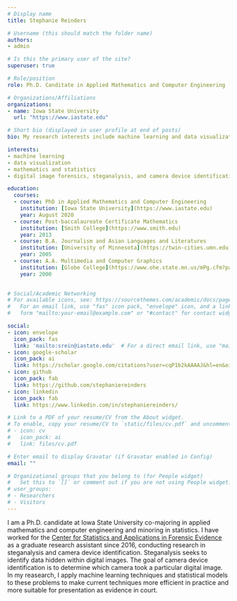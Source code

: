 ```yaml
---
# Display name
title: Stephanie Reinders

# Username (this should match the folder name)
authors:
- admin

# Is this the primary user of the site?
superuser: true

# Role/position
role: Ph.D. Canditate in Applied Mathematics and Computer Engineering

# Organizations/Affiliations
organizations:
- name: Iowa State University
  url: "https://www.iastate.edu"

# Short bio (displayed in user profile at end of posts)
bio: My research interests include machine learning and data visualization.

interests:
- machine learning
- data visualization
- mathematics and statistics
- digital image forensics, steganalysis, and camera device identification

education:
  courses:
  - course: PhD in Applied Mathematics and Computer Engineering
    institution: [Iowa State University](https://www.iastate.edu)
    year: August 2020
  - course: Post-baccalaureate Certificate Mathematics                          
    institution: [Smith College](https://www.smith.edu)
    year: 2013
  - course: B.A. Journalism and Asian Languages and Literatures                 
    institution: [University of Minnesota](https://twin-cities.umn.edu)
    year: 2005
  - course: A.A. Multimedia and Computer Graphics                 
    institution: [Globe College](https://www.ohe.state.mn.us/mPg.cfm?pageID=2213)
    year: 2000
    

# Social/Academic Networking
# For available icons, see: https://sourcethemes.com/academic/docs/page-builder/#icons
#   For an email link, use "fas" icon pack, "envelope" icon, and a link in the
#   form "mailto:your-email@example.com" or "#contact" for contact widget.

social:
- icon: envelope
  icon_pack: fas
  link: 'mailto:srein@iastate.edu'  # For a direct email link, use "mailto:test@example.org".
- icon: google-scholar
  icon_pack: ai
  link: https://scholar.google.com/citations?user=cqP1b2kAAAAJ&hl=en&oi=sra
- icon: github
  icon_pack: fab
  link: https://github.com/stephaniereinders
- icon: linkedin
  icon_pack: fab
  link: https://www.linkedin.com/in/stephaniereinders/

# Link to a PDF of your resume/CV from the About widget.
# To enable, copy your resume/CV to `static/files/cv.pdf` and uncomment the lines below.
# - icon: cv
#   icon_pack: ai
#   link: files/cv.pdf

# Enter email to display Gravatar (if Gravatar enabled in Config)
email: ""

# Organizational groups that you belong to (for People widget)
#   Set this to `[]` or comment out if you are not using People widget.
# user_groups:
# - Researchers
# - Visitors
---
```


I am a Ph.D. candidate at Iowa State University co-majoring in applied mathematics and computer engineering and minoring in statistics. I have worked for the [Center for Statistics and Applications in Forensic Evidence](https://forensicstats.org) as a graduate research assistant since 2016, conducting research in steganalysis and camera device identification. Steganalysis seeks to identify data hidden within digital images. The goal of camera device identification is to determine which camera took a particular digital image. In my reasearch, I apply machine learning techniques and statistical models to these problems to make current techniques more efficient in practice and more suitable for presentation as evidence in court.

